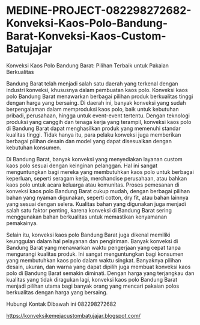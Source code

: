 # MEDINE-PROJECT-082298272682-Konveksi-Kaos-Polo-Bandung-Barat-Konveksi-Kaos-Custom-Batujajar
Konveksi Kaos Polo Bandung Barat: Pilihan Terbaik untuk Pakaian Berkualitas

Bandung Barat telah menjadi salah satu daerah yang terkenal dengan industri konveksi, khususnya dalam pembuatan kaos polo. Konveksi kaos polo Bandung Barat menawarkan berbagai pilihan produk berkualitas tinggi dengan harga yang bersaing. Di daerah ini, banyak konveksi yang sudah berpengalaman dalam memproduksi kaos polo, baik untuk kebutuhan pribadi, perusahaan, hingga untuk event-event tertentu. Dengan teknologi produksi yang canggih dan tenaga kerja yang terampil, konveksi kaos polo di Bandung Barat dapat menghasilkan produk yang memenuhi standar kualitas tinggi. Tidak hanya itu, para pelaku konveksi juga memberikan berbagai pilihan desain dan model yang dapat disesuaikan dengan kebutuhan konsumen.

Di Bandung Barat, banyak konveksi yang menyediakan layanan custom kaos polo sesuai dengan keinginan pelanggan. Hal ini sangat menguntungkan bagi mereka yang membutuhkan kaos polo untuk berbagai keperluan, seperti seragam kerja, merchandise perusahaan, atau bahkan kaos polo untuk acara keluarga atau komunitas. Proses pemesanan di konveksi kaos polo Bandung Barat cukup mudah, dengan berbagai pilihan bahan yang nyaman digunakan, seperti cotton, dry fit, atau bahan lainnya yang sesuai dengan selera. Kualitas bahan yang digunakan juga menjadi salah satu faktor penting, karena konveksi di Bandung Barat sering menggunakan bahan berkualitas untuk memastikan kenyamanan pemakainya.

Selain itu, konveksi kaos polo Bandung Barat juga dikenal memiliki keunggulan dalam hal pelayanan dan pengiriman. Banyak konveksi di Bandung Barat yang menawarkan waktu pengerjaan yang cepat tanpa mengurangi kualitas produk. Ini sangat menguntungkan bagi konsumen yang membutuhkan kaos polo dalam waktu singkat. Banyaknya pilihan desain, ukuran, dan warna yang dapat dipilih juga membuat konveksi kaos polo di Bandung Barat semakin diminati. Dengan harga yang terjangkau dan kualitas yang tidak diragukan lagi, konveksi kaos polo Bandung Barat menjadi pilihan utama bagi banyak orang yang mencari pakaian polos berkualitas dengan harga yang bersaing.

Hubungi Kontak Dibawah ini
082298272682

https://konveksikemejacustombatujajar.blogspot.com/
